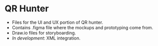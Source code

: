 # QR Hunter
- Files for the UI and UX portion of QR hunter.
- Contains .figma file where the mockups and prototyping come from.
- Draw.io files for storyboarding.
- *In development*: XML integration.

